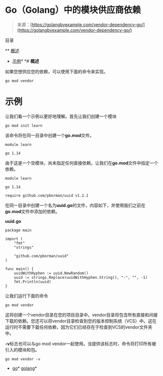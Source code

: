 <!--yml

分类：未分类

日期：2024-10-13 06:29:59

-->

# Go（Golang）中的模块供应商依赖

> 来源：[https://golangbyexample.com/vendor-dependency-go/](https://golangbyexample.com/vendor-dependency-go/)

目录

**   [概述](#Overview "Overview")

+   [示例](#Example "Example")*  *# **概述**

如果您想供应您的依赖，可以使用下面的命令来实现。

```
go mod vendor
```

# **示例**

让我们看一个示例以更好地理解。首先让我们创建一个模块

```
go mod init learn
```

该命令将在同一目录中创建一个**go.mod**文件。

```
module learn

go 1.14
```

由于这是一个空模块，尚未指定任何直接依赖。让我们在**go.mod**文件中指定一个依赖。

```
module learn

go 1.14

require github.com/pborman/uuid v1.2.1
```

在同一目录中创建一个名为**uuid.go**的文件，内容如下，并使用我们之前在**go.mod**文件中添加的依赖。

**uuid.go**

```
package main

import (
	"fmt"
	"strings"

	"github.com/pborman/uuid"
)

func main() {
	uuidWithHyphen := uuid.NewRandom()
	uuid := strings.Replace(uuidWithHyphen.String(), "-", "", -1)
	fmt.Println(uuid)
}
```

让我们运行下面的命令

```
go mod vendor
```

这将创建一个vendor目录在您的项目目录中。vendor目录将包含所有直接和间接下载的依赖。您还可以将vendor目录检查到您的版本控制系统（VCS）中。这在运行时不需要下载任何依赖，因为它们已经存在于检查到VCS的vendor文件夹中。

**-v**标志也可以与go mod vendor一起使用。当提供该标志时，命令将打印所有被引入的模块和包。

```
go mod vendor -v
```

+   [go](https://golangbyexample.com/tag/go/)*   [golang](https://golangbyexample.com/tag/golang/)*
